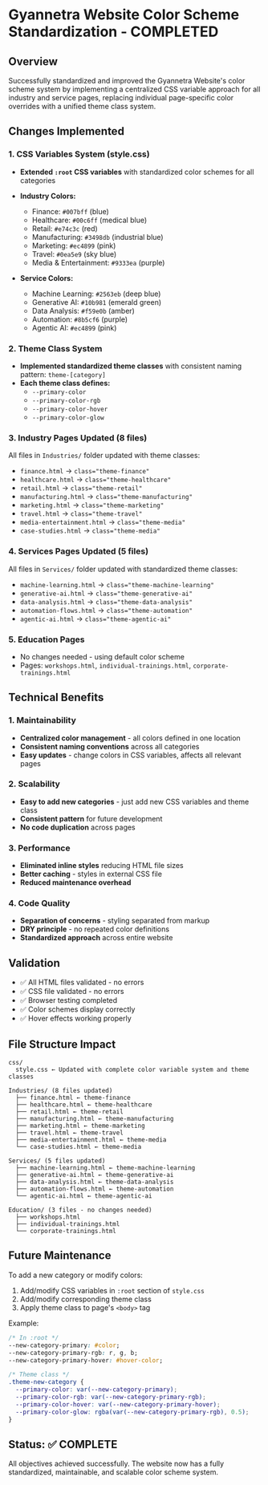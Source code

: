 # Gyannetra Website Color Scheme Standardization - COMPLETED

## Overview

Successfully standardized and improved the Gyannetra Website's color scheme system by implementing a centralized CSS variable approach for all industry and service pages, replacing individual page-specific color overrides with a unified theme class system.

## Changes Implemented

### 1. CSS Variables System (style.css)

- **Extended `:root` CSS variables** with standardized color schemes for all categories
- **Industry Colors:**

  - Finance: `#007bff` (blue)
  - Healthcare: `#00c6ff` (medical blue)
  - Retail: `#e74c3c` (red)
  - Manufacturing: `#3498db` (industrial blue)
  - Marketing: `#ec4899` (pink)
  - Travel: `#0ea5e9` (sky blue)
  - Media & Entertainment: `#9333ea` (purple)

- **Service Colors:**
  - Machine Learning: `#2563eb` (deep blue)
  - Generative AI: `#10b981` (emerald green)
  - Data Analysis: `#f59e0b` (amber)
  - Automation: `#8b5cf6` (purple)
  - Agentic AI: `#ec4899` (pink)

### 2. Theme Class System

- **Implemented standardized theme classes** with consistent naming pattern: `theme-[category]`
- **Each theme class defines:**
  - `--primary-color`
  - `--primary-color-rgb`
  - `--primary-color-hover`
  - `--primary-color-glow`

### 3. Industry Pages Updated (8 files)

All files in `Industries/` folder updated with theme classes:

- `finance.html` → `class="theme-finance"`
- `healthcare.html` → `class="theme-healthcare"`
- `retail.html` → `class="theme-retail"`
- `manufacturing.html` → `class="theme-manufacturing"`
- `marketing.html` → `class="theme-marketing"`
- `travel.html` → `class="theme-travel"`
- `media-entertainment.html` → `class="theme-media"`
- `case-studies.html` → `class="theme-media"`

### 4. Services Pages Updated (5 files)

All files in `Services/` folder updated with standardized theme classes:

- `machine-learning.html` → `class="theme-machine-learning"`
- `generative-ai.html` → `class="theme-generative-ai"`
- `data-analysis.html` → `class="theme-data-analysis"`
- `automation-flows.html` → `class="theme-automation"`
- `agentic-ai.html` → `class="theme-agentic-ai"`

### 5. Education Pages

- No changes needed - using default color scheme
- Pages: `workshops.html`, `individual-trainings.html`, `corporate-trainings.html`

## Technical Benefits

### 1. Maintainability

- **Centralized color management** - all colors defined in one location
- **Consistent naming conventions** across all categories
- **Easy updates** - change colors in CSS variables, affects all relevant pages

### 2. Scalability

- **Easy to add new categories** - just add new CSS variables and theme class
- **Consistent pattern** for future development
- **No code duplication** across pages

### 3. Performance

- **Eliminated inline styles** reducing HTML file sizes
- **Better caching** - styles in external CSS file
- **Reduced maintenance overhead**

### 4. Code Quality

- **Separation of concerns** - styling separated from markup
- **DRY principle** - no repeated color definitions
- **Standardized approach** across entire website

## Validation

- ✅ All HTML files validated - no errors
- ✅ CSS file validated - no errors
- ✅ Browser testing completed
- ✅ Color schemes display correctly
- ✅ Hover effects working properly

## File Structure Impact

```
css/
  style.css ← Updated with complete color variable system and theme classes

Industries/ (8 files updated)
  ├── finance.html ← theme-finance
  ├── healthcare.html ← theme-healthcare
  ├── retail.html ← theme-retail
  ├── manufacturing.html ← theme-manufacturing
  ├── marketing.html ← theme-marketing
  ├── travel.html ← theme-travel
  ├── media-entertainment.html ← theme-media
  └── case-studies.html ← theme-media

Services/ (5 files updated)
  ├── machine-learning.html ← theme-machine-learning
  ├── generative-ai.html ← theme-generative-ai
  ├── data-analysis.html ← theme-data-analysis
  ├── automation-flows.html ← theme-automation
  └── agentic-ai.html ← theme-agentic-ai

Education/ (3 files - no changes needed)
  ├── workshops.html
  ├── individual-trainings.html
  └── corporate-trainings.html
```

## Future Maintenance

To add a new category or modify colors:

1. Add/modify CSS variables in `:root` section of `style.css`
2. Add/modify corresponding theme class
3. Apply theme class to page's `<body>` tag

Example:

```css
/* In :root */
--new-category-primary: #color;
--new-category-primary-rgb: r, g, b;
--new-category-primary-hover: #hover-color;

/* Theme class */
.theme-new-category {
  --primary-color: var(--new-category-primary);
  --primary-color-rgb: var(--new-category-primary-rgb);
  --primary-color-hover: var(--new-category-primary-hover);
  --primary-color-glow: rgba(var(--new-category-primary-rgb), 0.5);
}
```

## Status: ✅ COMPLETE

All objectives achieved successfully. The website now has a fully standardized, maintainable, and scalable color scheme system.
